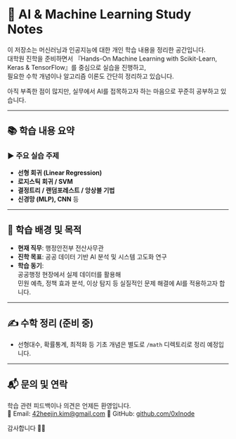 # 🧠 AI & Machine Learning Study Notes

이 저장소는 머신러닝과 인공지능에 대한 개인 학습 내용을 정리한 공간입니다.  
대학원 진학을 준비하면서 『Hands-On Machine Learning with Scikit-Learn, Keras & TensorFlow』를 중심으로 실습을 진행하고,  
필요한 수학 개념이나 알고리즘 이론도 간단히 정리하고 있습니다.

아직 부족한 점이 많지만, 실무에서 AI를 접목하고자 하는 마음으로 꾸준히 공부하고 있습니다.

---

## 📚 학습 내용 요약

### ▶️ **주요 실습 주제**
- **선형 회귀 (Linear Regression)**
- **로지스틱 회귀 / SVM**
- **결정트리 / 랜덤포레스트 / 앙상블 기법**
- **신경망 (MLP), CNN** 등

---

## 🎯 학습 배경 및 목적

- **현재 직무**: 행정안전부 전산사무관
- **진학 목표**: 공공 데이터 기반 AI 분석 및 시스템 고도화 연구
- **학습 동기**:  
  공공행정 현장에서 실제 데이터를 활용해  
  민원 예측, 정책 효과 분석, 이상 탐지 등 실질적인 문제 해결에 AI를 적용하고자 합니다.

---

## ✍️ 수학 정리 (준비 중)

- 선형대수, 확률통계, 최적화 등 기초 개념은 별도로 `/math` 디렉토리로 정리 예정입니다.

---

## 📬 문의 및 연락

학습 관련 피드백이나 의견은 언제든 환영입니다.  
📧 Email: 42heejin.kim@gmail.com
🔗 GitHub: [github.com/0xInode](https://github.com/0xInode)

감사합니다 🙇‍♂️
